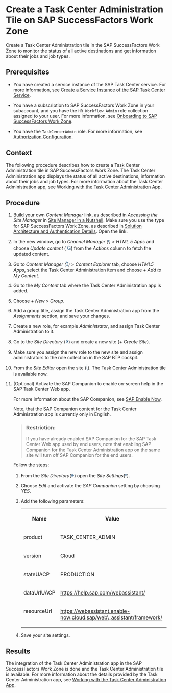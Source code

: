 <!-- loio2de8120b02c342d5b0edf57e4d6004da -->

<link rel="stylesheet" type="text/css" href="../css/sap-icons.css"/>

# Create a Task Center Administration Tile on SAP SuccessFactors Work Zone

Create a Task Center Administration tile in the SAP SuccessFactors Work Zone to monitor the status of all active destinations and get information about their jobs and job types.



<a name="loio2de8120b02c342d5b0edf57e4d6004da__prereq_u4n_mbc_d3b"/>

## Prerequisites

-   You have created a service instance of the SAP Task Center service. For more information, see [Create a Service Instance of the SAP Task Center Service](create-a-service-instance-of-the-sap-task-center-service-d36035e.md).

-   You have a subscription to SAP SuccessFactors Work Zone in your subaccount, and you have the `HR_Workflow_Admin` role collection assigned to your user. For more information, see [Onboarding to SAP SuccessFactors Work Zone](https://help.sap.com/docs/WZ/b03c84105ff74f809631e494bd612e83/edc62f97f50a432bb8dba04626689050.html).

-   You have the `TaskCenterAdmin` role. For more information, see [Authorization Configuration](../60-security/authorization-configuration-75e4130.md).




<a name="loio2de8120b02c342d5b0edf57e4d6004da__context_bn4_nc3_j3b"/>

## Context

The following procedure describes how to create a Task Center Administration tile in SAP SuccessFactors Work Zone. The Task Center Administration app displays the status of all active destinations, information about their jobs and job types. For more information about the Task Center Administration app, see [Working with the Task Center Administration App](../40-administration/working-with-the-task-center-administration-app-3a1598c.md).



<a name="loio2de8120b02c342d5b0edf57e4d6004da__steps_dkx_pkx_sqb"/>

## Procedure

1.  Build your own *Content Manager* link, as described in *Accessing the Site Manager* in [Site Manager in a Nutshell](https://help.sap.com/docs/WZ/b03c84105ff74f809631e494bd612e83/1589c253001a4433980ada7fa94df8d0.html). Make sure you use the type for SAP SuccessFactors Work Zone, as described in [Solution Architecture and Authentication Details](https://help.sap.com/docs/WZ/b03c84105ff74f809631e494bd612e83/1fd9ea4f7051499db52b2dc086b86b54.html#hostname-pattern). Open the link.

2.  In the new window, go to *Channel Manager \(*<span style="font-size:16px;"><span style="color:#346187;"><span class="SAP-icons-V5"></span></span></span>*\)* \> *HTML 5 Apps* and choose *Update content* \( <span style="font-size:16px;"><span style="color:#346187;"><span class="SAP-icons-V5"></span></span></span>\) from the *Actions* column to fetch the updated content.

3.  Go to *Content Manager \(*<span style="font-size:16px;"><span style="color:#346187;"><span class="SAP-icons-V5"></span></span></span>*\)* \> *Content Explorer* tab, choose *HTML5 Apps*, select the Task Center Administration item and choose *\+ Add to My Content*.

4.  Go to the *My Content* tab where the Task Center Administration app is added.

5.  Choose *\+ New* \> *Group*.

6.  Add a group title, assign the Task Center Administration app from the *Assignments* section, and save your changes.

7.  Create a new role, for example *Administrator*, and assign Task Center Administration to it.

8.  Go to the *Site Directory* \(<span style="font-size:16px;"><span style="color:#346187;"><span class="SAP-icons-V5"></span></span></span>\) and create a new site \(*\+ Create Site*\).

9.  Make sure you assign the new role to the new site and assign administrators to the role collection in the SAP BTP cockpit.

10. From the *Site Editor* open the site \(<span style="font-size:16px;"><span style="color:#346187;"><span class="SAP-icons-V5"></span></span></span>\). The Task Center Administration tile is available now.

11. \(Optional\) Activate the SAP Companion to enable on-screen help in the SAP Task Center Web app.

    For more information about the SAP Companion, see [SAP Enable Now](https://help.sap.com/viewer/product/SAP_ENABLE_NOW/latest/en-US?task=use_task).

    Note, that the SAP Companion content for the Task Center Administration app is currently only in English.

    > ### Restriction:  
    > If you have already enabled SAP Companion for the SAP Task Center Web app used by end users, note that enabling SAP Companion for the Task Center Administration app on the same site will turn off SAP Companion for the end users.

    Follow the steps:

    1.  From the *Site Directory*\(<span style="font-size:16px;"><span style="color:#346187;"><span class="SAP-icons-V5"></span></span></span>\) open the *Site Settings*\(<span style="color:#346187;"><span class="SAP-icons-V5"></span></span>\).
    2.  Choose *Edit* and activate the *SAP Companion* setting by choosing *YES*.
    3.  Add the following parameters:


        <table>
        <tr>
        <th valign="top">

        Name
        
        </th>
        <th valign="top">

        Value
        
        </th>
        </tr>
        <tr>
        <td valign="top">
        
        product
        
        </td>
        <td valign="top">
        
        TASK\_CENTER\_ADMIN
        
        </td>
        </tr>
        <tr>
        <td valign="top">
        
        version
        
        </td>
        <td valign="top">
        
        Cloud
        
        </td>
        </tr>
        <tr>
        <td valign="top">
        
        stateUACP
        
        </td>
        <td valign="top">
        
        PRODUCTION
        
        </td>
        </tr>
        <tr>
        <td valign="top">
        
        dataUrlUACP
        
        </td>
        <td valign="top">
        
        https://help.sap.com/webassistant/
        
        </td>
        </tr>
        <tr>
        <td valign="top">
        
        resourceUrl
        
        </td>
        <td valign="top">
        
        https://webassistant.enable-now.cloud.sap/web\_assistant/framework/
        
        </td>
        </tr>
        </table>
        
    4.  Save your site settings.




<a name="loio2de8120b02c342d5b0edf57e4d6004da__result_h3j_4ss_tnb"/>

## Results

The integration of the Task Center Administration app in the SAP SuccessFactors Work Zone is done and the Task Center Administration tile is available. For more information about the details provided by the Task Center Administration app, see [Working with the Task Center Administration App](../40-administration/working-with-the-task-center-administration-app-3a1598c.md).

